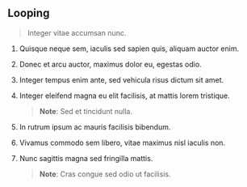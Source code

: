 ## Looping

> Integer vitae accumsan nunc. 

1. Quisque neque sem, iaculis sed sapien quis, aliquam auctor enim. 

1. Donec et arcu auctor, maximus dolor eu, egestas odio. 

1. Integer tempus enim ante, sed vehicula risus dictum sit amet. 

1. Integer eleifend magna eu elit facilisis, at mattis lorem tristique. 

    > **Note**: Sed et tincidunt nulla. 

1. In rutrum ipsum ac mauris facilisis bibendum. 

1. Vivamus commodo sem libero, vitae maximus nisl iaculis non. 

1. Nunc sagittis magna sed fringilla mattis. 

    > **Note**: Cras congue sed odio ut facilisis.
